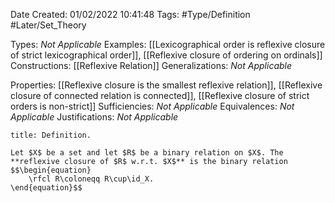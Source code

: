 <div class="topSpace"></div>

Date Created: 01/02/2022 10:41:48
Tags: #Type/Definition #Later/Set_Theory

Types: <i>Not Applicable</i>
Examples: [[Lexicographical order is reflexive closure of strict lexicographical order]], [[Reflexive closure of ordering on ordinals]]
Constructions: [[Reflexive Relation]]
Generalizations: <i>Not Applicable</i>

Properties: [[Reflexive closure is the smallest reflexive relation]], [[Reflexive closure of connected relation is connected]], [[Reflexive closure of strict orders is non-strict]]
Sufficiencies: <i>Not Applicable</i>
Equivalences: <i>Not Applicable</i>
Justifications: <i>Not Applicable</i>

``` ad-Definition
title: Definition.

Let $X$ be a set and let $R$ be a binary relation on $X$. The **reflexive closure of $R$ w.r.t. $X$** is the binary relation
$$\begin{equation}
    \rfcl R\coloneqq R\cup\id_X.
\end{equation}$$

```

